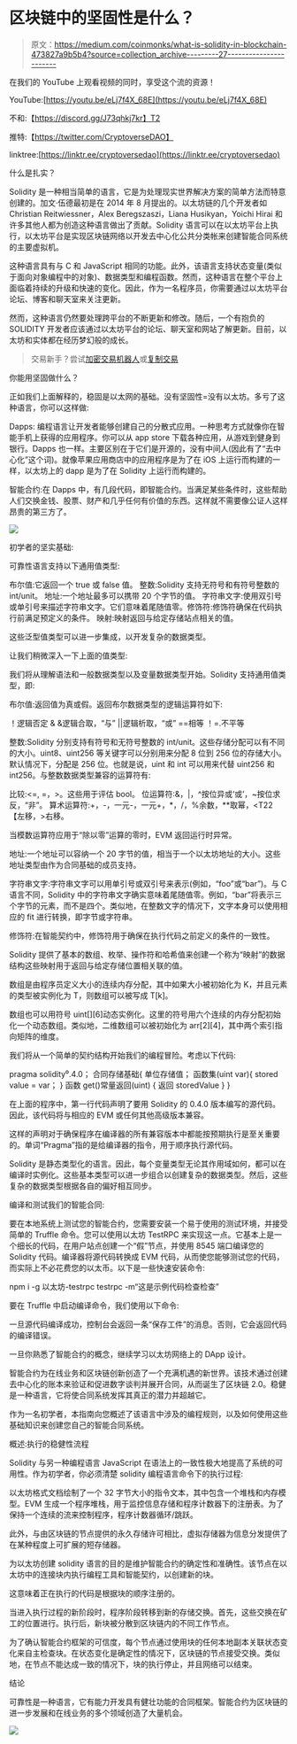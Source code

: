 # 区块链中的坚固性是什么？

> 原文：<https://medium.com/coinmonks/what-is-solidity-in-blockchain-473827a9b5b4?source=collection_archive---------27----------------------->

在我们的 YouTube 上观看视频的同时，享受这个流的资源！

YouTube:[https://youtu.be/eLj7f4X_68E](https://youtu.be/eLj7f4X_68E)

不和:【https://discord.gg/J73qhkj7kr】T2

推特:【https://twitter.com/CryptoverseDAO】

linktree:[https://linktr.ee/cryptoversedao](https://linktr.ee/cryptoversedao)

什么是扎实？

Solidity 是一种相当简单的语言，它是为处理现实世界解决方案的简单方法而特意创建的。加文·伍德最初是在 2014 年 8 月提出的。以太坊链的几个开发者如 Christian Reitwiessner，Alex Beregszaszi，Liana Husikyan，Yoichi Hirai 和许多其他人都为创造这种语言做出了贡献。Solidity 语言可以在以太坊平台上执行，以太坊平台是实现区块链网络以开发去中心化公共分类帐来创建智能合同系统的主要虚拟机。

这种语言具有与 C 和 JavaScript 相同的功能。此外，该语言支持状态变量(类似于面向对象编程中的对象)、数据类型和编程函数。然而，这种语言在整个平台上面临着持续的升级和快速的变化。因此，作为一名程序员，你需要通过以太坊平台论坛、博客和聊天室来关注更新。

然而，这种语言仍然要处理跨平台的不断更新和修改。随后，一个有抱负的 SOLIDITY 开发者应该通过以太坊平台的论坛、聊天室和网站了解更新。目前，以太坊和实体都在经历梦幻般的成长。

> 交易新手？尝试[加密交易机器人](/coinmonks/crypto-trading-bot-c2ffce8acb2a)或[复制交易](/coinmonks/top-10-crypto-copy-trading-platforms-for-beginners-d0c37c7d698c)

你能用坚固做什么？

正如我们上面解释的，稳固是以太网的基础。没有坚固性=没有以太坊。多亏了这种语言，你可以这样做:

Dapps:
编程语言让开发者能够创建自己的分散式应用。一种思考方式就像你在智能手机上获得的应用程序。你可以从 app store 下载各种应用，从游戏到健身到银行。Dapps 也一样。主要区别在于它们是开源的，没有中间人(因此有了“去中心化”这个词)。就像苹果应用商店中的应用程序是为了在 iOS 上运行而构建的一样，以太坊上的 dapp 是为了在 Solidity 上运行而构建的。

智能合约:在 Dapps 中，有几段代码，即智能合约。当满足某些条件时，这些帮助人们交换金钱、股票、财产和几乎任何有价值的东西。这样就不需要像公证人这样昂贵的第三方了。

![](img/21b4c15d9dbf7df14b6893dd7701a06e.png)

初学者的坚实基础:

可靠性语言支持以下通用值类型:

布尔值:它返回一个 true 或 false 值。
整数:Solidity 支持无符号和有符号整数的 int/unit。
地址:一个地址最多可以携带 20 个字节的值。
字符串文字:使用双引号或单引号来描述字符串文字。它们意味着尾随值零。修饰符:修饰符确保在代码执行前满足预定义的条件。
映射:映射返回与给定存储站点相关的值。

这些泛型值类型可以进一步集成，以开发复杂的数据类型。

让我们稍微深入一下上面的值类型:

我们将从理解语法和一般数据类型以及变量数据类型开始。Solidity 支持通用值类型，即:

布尔值:返回值为真或假。返回布尔数据类型的逻辑运算符如下:

！逻辑否定
& &逻辑合取，“与”
||逻辑析取，“或”
==相等
！=.不平等

整数:Solidity 分别支持有符号和无符号整数的 int/unit。这些存储分配可以有不同的大小。uint8、uint256 等关键字可以分别用来分配 8 位到 256 位的存储大小。默认情况下，分配是 256 位。也就是说，uint 和 int 可以用来代替 uint256 和 int256。与整数数据类型兼容的运算符有:

比较:<=, =，>。这些用于评估 bool。
位运算符:&，|，^按位异或‘或’，~按位求反，“非”。
算术运算符:+，-，一元-，一元+，*，/，%余数，**取幂，<T22【左移，>右移。

当模数运算符应用于“除以零”运算的零时，EVM 返回运行时异常。

地址:一个地址可以容纳一个 20 字节的值，相当于一个以太坊地址的大小。这些地址类型由作为合同基础的成员支持。

字符串文字:字符串文字可以用单引号或双引号来表示(例如，“foo”或“bar”)。与 C 语言不同，Solidity 中的字符串文字确实意味着尾随值零。例如，“bar”将表示三个字节的元素，而不是四个。类似地，在整数文字的情况下，文字本身可以使用相应的 fit 进行转换，即字节或字符串。

修饰符:在智能契约中，修饰符用于确保在执行代码之前定义的条件的一致性。

Solidity 提供了基本的数组、枚举、操作符和哈希值来创建一个称为“映射”的数据结构这些映射用于返回与给定存储位置相关联的值。

数组是由程序员定义大小的连续内存分配，其中如果大小被初始化为 K，并且元素的类型被实例化为 T，则数组可以被写成 T[k]。

数组也可以用符号 uint[][6]动态实例化。这里的符号用六个连续的内存分配初始化一个动态数组。类似地，二维数组可以被初始化为 arr[2][4]，其中两个索引指向矩阵的维度。

我们将从一个简单的契约结构开始我们的编程冒险。考虑以下代码:

pragma solidity⁰.4.0；
合同存储基础{
单位存储值；
函数集(uint var){
stored value = var；
}
函数 get()常量返回(uint) {
返回 storedValue
}
}

在上面的程序中，第一行代码声明了要用 Solidity 的 0.4.0 版本编写的源代码。因此，该代码将与相应的 EVM 或任何其他高级版本兼容。

这样的声明对于确保程序在编译器的所有兼容版本中都能按预期执行是至关重要的。单词“Pragma”指的是给编译器的指令，用于顺序执行源代码。

Solidity 是静态类型化的语言。因此，每个变量类型无论其作用域如何，都可以在编译时实例化。这些基本类型可以进一步组合以创建复杂的数据类型。然后，这些复杂的数据类型根据各自的偏好相互同步。

编译和测试我们的智能合同:

要在本地系统上测试您的智能合约，您需要安装一个易于使用的测试环境，并接受简单的 Truffle 命令。您可以使用以太坊 TestRPC 来实现这一点。它基本上是一个细长的代码，在用户站点创建一个“假”节点，并使用 8545 端口编译您的 Solidity 代码。编译器将源代码转换成 EVM 代码，从而使您能够测试您的代码，而实际上不必花费您的以太币。以下是一些快速安装命令:

npm i -g 以太坊-testrpc
testrpc -m“这是示例代码检查检查”

要在 Truffle 中启动编译命令，我们使用以下命令:

一旦源代码编译成功，控制台会返回一条“保存工件”的消息。否则，它会返回代码的编译错误。

一旦你熟悉了智能合约的概念，继续学习以太坊网络上的 DApp 设计。

智能合约为在线业务和区块链创新创造了一个充满机遇的新世界。该技术通过创建去中心化的账本来验证和促进数字谈判并展开合同，从而诞生了区块链 2.0。稳健是一种语言，它将使合同系统发挥其真正的潜力并超越它。

作为一名初学者，本指南向您概述了该语言中涉及的编程规则，以及如何使用这些基础知识来创建您自己的智能合同系统。

概述:执行的稳健性流程

Solidity 与另一种编程语言 JavaScript 在语法上的一致性极大地提高了系统的可用性。作为初学者，你必须清楚 solidity 编程语言命令下的执行过程:

以太坊格式文档绘制了一个 32 字节大小的指令文本，其中包含一个堆栈和内存模型。EVM 生成一个程序堆栈，用于监控信息存储和程序计数器下的注册表。为了保持一个连续的流来控制程序，程序计数器循环/跳跃。

此外，与由区块链的节点提供的永久存储许可相比，虚拟存储器为信息分发提供了在某种程度上可扩展的短存储器。

为以太坊创建 solidity 语言的目的是维护智能合约的确定性和准确性。该节点在以太坊中的连接块内执行编程工具和智能契约，以创建新的块。

这意味着正在执行的代码是根据块的顺序注册的。

当进入执行过程的新阶段时，程序阶段转移到新的存储交换。首先，这些交换在矿工的位置进行。执行后，新块被分散到区块链内的不同工作节点。

为了确认智能合约框架的可信度，每个节点通过使用块的任何本地副本关联状态变化来自主检查块。在状态变化是确定性的情况下，区块链的节点接受交换。类似地，在节点不能达成一致的情况下，块的执行停止，并且网络可以结束。

结论

可靠性是一种语言，它有能力开发具有健壮功能的合同框架。智能合约为区块链的进一步发展和在线业务的多个领域创造了大量机会。

![](img/98bbe5e7694cc81ce92d7b48868068ea.png)
